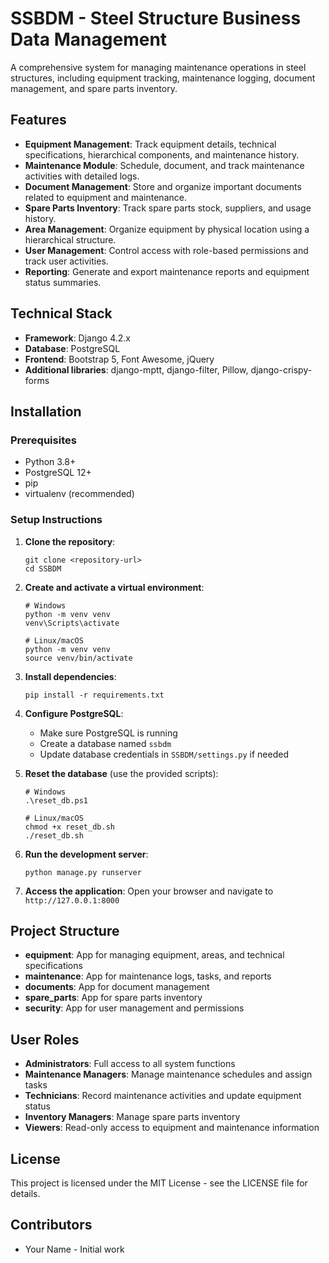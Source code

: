 # SSBDM - Steel Structure Business Data Management

A comprehensive system for managing maintenance operations in steel structures, including equipment tracking, maintenance logging, document management, and spare parts inventory.

## Features

- **Equipment Management**: Track equipment details, technical specifications, hierarchical components, and maintenance history.
- **Maintenance Module**: Schedule, document, and track maintenance activities with detailed logs.
- **Document Management**: Store and organize important documents related to equipment and maintenance.
- **Spare Parts Inventory**: Track spare parts stock, suppliers, and usage history.
- **Area Management**: Organize equipment by physical location using a hierarchical structure.
- **User Management**: Control access with role-based permissions and track user activities.
- **Reporting**: Generate and export maintenance reports and equipment status summaries.

## Technical Stack

- **Framework**: Django 4.2.x
- **Database**: PostgreSQL
- **Frontend**: Bootstrap 5, Font Awesome, jQuery
- **Additional libraries**: django-mptt, django-filter, Pillow, django-crispy-forms

## Installation

### Prerequisites

- Python 3.8+
- PostgreSQL 12+
- pip
- virtualenv (recommended)

### Setup Instructions

1. **Clone the repository**:
   ```
   git clone <repository-url>
   cd SSBDM
   ```

2. **Create and activate a virtual environment**:
   ```
   # Windows
   python -m venv venv
   venv\Scripts\activate
   
   # Linux/macOS
   python -m venv venv
   source venv/bin/activate
   ```

3. **Install dependencies**:
   ```
   pip install -r requirements.txt
   ```

4. **Configure PostgreSQL**:
   - Make sure PostgreSQL is running
   - Create a database named `ssbdm`
   - Update database credentials in `SSBDM/settings.py` if needed

5. **Reset the database** (use the provided scripts):
   ```
   # Windows
   .\reset_db.ps1
   
   # Linux/macOS
   chmod +x reset_db.sh
   ./reset_db.sh
   ```

6. **Run the development server**:
   ```
   python manage.py runserver
   ```

7. **Access the application**:
   Open your browser and navigate to `http://127.0.0.1:8000`

## Project Structure

- **equipment**: App for managing equipment, areas, and technical specifications
- **maintenance**: App for maintenance logs, tasks, and reports
- **documents**: App for document management
- **spare_parts**: App for spare parts inventory
- **security**: App for user management and permissions

## User Roles

- **Administrators**: Full access to all system functions
- **Maintenance Managers**: Manage maintenance schedules and assign tasks
- **Technicians**: Record maintenance activities and update equipment status
- **Inventory Managers**: Manage spare parts inventory
- **Viewers**: Read-only access to equipment and maintenance information

## License

This project is licensed under the MIT License - see the LICENSE file for details.

## Contributors

- Your Name - Initial work 